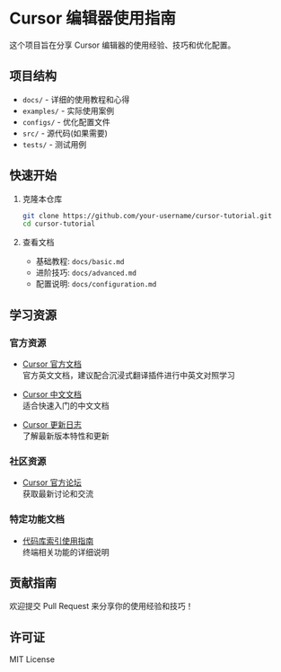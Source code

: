 # Cursor 编辑器使用指南

这个项目旨在分享 Cursor 编辑器的使用经验、技巧和优化配置。

## 项目结构

- `docs/` - 详细的使用教程和心得
- `examples/` - 实际使用案例
- `configs/` - 优化配置文件
- `src/` - 源代码(如果需要)
- `tests/` - 测试用例

## 快速开始

1. 克隆本仓库

   ```bash
   git clone https://github.com/your-username/cursor-tutorial.git
   cd cursor-tutorial
   ```

2. 查看文档
   - 基础教程: `docs/basic.md`
   - 进阶技巧: `docs/advanced.md`
   - 配置说明: `docs/configuration.md`

## 学习资源

### 官方资源

- [Cursor 官方文档](https://www.cursor.com/)  
  官方英文文档，建议配合沉浸式翻译插件进行中英文对照学习

- [Cursor 中文文档](https://www.cursordocs.com/zh)  
  适合快速入门的中文文档

- [Cursor 更新日志](https://www.cursor.com/changelog)  
  了解最新版本特性和更新

### 社区资源

- [Cursor 官方论坛](https://forum.cursor.com/)  
  获取最新讨论和交流

### 特定功能文档

- [代码库索引使用指南](https://cursordocs.com/zh/docs/context/codebase-indexing)  
  终端相关功能的详细说明

## 贡献指南

欢迎提交 Pull Request 来分享你的使用经验和技巧！

## 许可证

MIT License
